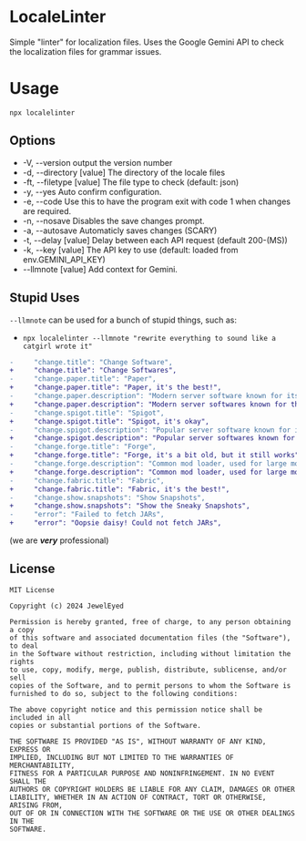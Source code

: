 # LocaleLinter
Simple "linter" for localization files.
Uses the Google Gemini API to check the localization files for grammar issues.

# Usage
`npx localelinter`
## Options
 - -V, --version            output the version number
 - -d, --directory [value]  The directory of the locale files
 - -ft, --filetype [value]  The file type to check (default: json)
 - -y, --yes                Auto confirm configuration.
 - -e, --code               Use this to have the program exit with code  1 when changes are required.
 - -n, --nosave             Disables the save changes prompt.
 - -a, --autosave           Automaticly saves changes (SCARY)
 - -t, --delay [value]      Delay between each API request (default 200-(MS))
 - -k, --key [value]        The API key to use (default: loaded from env.GEMINI_API_KEY)
 - --llmnote [value]        Add context for Gemini.
## Stupid Uses

`--llmnote` can be used for a bunch of stupid things, such as:
 - `npx localelinter --llmnote "rewrite everything to sound like a catgirl wrote it"`
 ```diff
 -     "change.title": "Change Software",
+     "change.title": "Change Softwares",
-     "change.paper.title": "Paper",
+     "change.paper.title": "Paper, it's the best!",
-     "change.paper.description": "Modern server software known for its high performance and plugins.",
+     "change.paper.description": "Modern server softwares known for their high performance and plugins.",
-     "change.spigot.title": "Spigot",
+     "change.spigot.title": "Spigot, it's okay",
-     "change.spigot.description": "Popular server software known for its plugins.",
+     "change.spigot.description": "Popular server softwares known for their plugins.",
-     "change.forge.title": "Forge",
+     "change.forge.title": "Forge, it's a bit old, but it still works",
-     "change.forge.description": "Common mod loader, used for large mods and modpacks.",
+     "change.forge.description": "Common mod loader, used for large mods and modpacks. It's pretty good for old mods",
-     "change.fabric.title": "Fabric",
+     "change.fabric.title": "Fabric, it's the best!",
-     "change.show.snapshots": "Show Snapshots",
+     "change.show.snapshots": "Show the Sneaky Snapshots",
-     "error": "Failed to fetch JARs",
+     "error": "Oopsie daisy! Could not fetch JARs",
```
(we are ***very*** professional)

## License
```
MIT License

Copyright (c) 2024 JewelEyed

Permission is hereby granted, free of charge, to any person obtaining a copy
of this software and associated documentation files (the "Software"), to deal
in the Software without restriction, including without limitation the rights
to use, copy, modify, merge, publish, distribute, sublicense, and/or sell
copies of the Software, and to permit persons to whom the Software is
furnished to do so, subject to the following conditions:

The above copyright notice and this permission notice shall be included in all
copies or substantial portions of the Software.

THE SOFTWARE IS PROVIDED "AS IS", WITHOUT WARRANTY OF ANY KIND, EXPRESS OR
IMPLIED, INCLUDING BUT NOT LIMITED TO THE WARRANTIES OF MERCHANTABILITY,
FITNESS FOR A PARTICULAR PURPOSE AND NONINFRINGEMENT. IN NO EVENT SHALL THE
AUTHORS OR COPYRIGHT HOLDERS BE LIABLE FOR ANY CLAIM, DAMAGES OR OTHER
LIABILITY, WHETHER IN AN ACTION OF CONTRACT, TORT OR OTHERWISE, ARISING FROM,
OUT OF OR IN CONNECTION WITH THE SOFTWARE OR THE USE OR OTHER DEALINGS IN THE
SOFTWARE.
```
